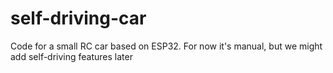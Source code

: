 # self-driving-car
Code for a small RC car based on ESP32. For now it's manual, but we might add self-driving features later

